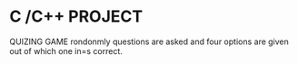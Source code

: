 # C /C++ PROJECT
QUIZING GAME
rondonmly questions are asked and four options are given out of which one in=s  correct.

